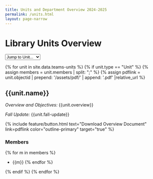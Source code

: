 ```yaml
---
title: Units and Department Overview 2024-2025
permalink: /units.html
layout: page-narrow
---
```

# Library Units Overview 
 
<div class="team-nav my-5 w-100">
  <select onchange="if (this.value) window.location.href=this.value" class="w-100 p-2">
    <option value="">Jump to Unit...</option>
    {% for team in site.data.teams-units %}
      {% if team.type == "Unit" %}
        <option value="#{{ team.name | slugify }}">{{ team.name }}</option>
      {% endif %}
    {% endfor %}
  </select>
</div>

{% for unit in site.data.teams-units %}
{% if unit.type == "Unit" %}
{% assign members = unit.members | split: ";" %}
{% assign pdflink = unit.objectid | prepend: '/assets/pdf/' | append: '.pdf' |relative_url %}

## {{unit.name}} 

*Overview and Objectives:* {{unit.overview}}

*Fall Update:* {{unit.fall-update}}

{% include feature/button.html text="Download Overview Document" link=pdflink color="outline-primary" target="true" %}


### Members
{% for m in members %}
- {{m}}
{% endfor %}


{% endif %}
{% endfor %}

